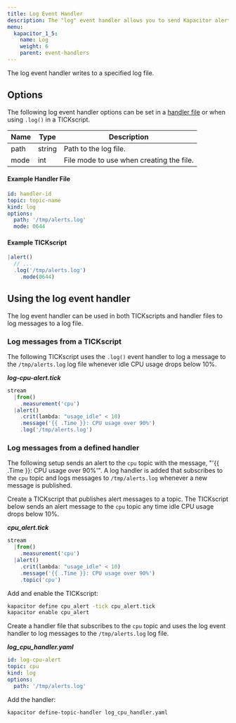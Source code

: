 ```yaml
---
title: Log Event Handler
description: The "log" event handler allows you to send Kapacitor alert messages to a log file. This doc includes options and usage examples.
menu:
  kapacitor_1_5:
    name: Log
    weight: 6
    parent: event-handlers
---
```


The log event handler writes to a specified log file.

## Options
The following log event handler options can be set in a
[handler file](/kapacitor/v1.5/event_handlers/#handler-file) or when using
`.log()` in a TICKscript.

| Name | Type   | Description                              |
| ---- | ----   | -----------                              |
| path | string | Path to the log file.                    |
| mode | int    | File mode to use when creating the file. |

#### Example Handler File
```yaml
id: handler-id
topic: topic-name
kind: log
options:
  path: '/tmp/alerts.log'
  mode: 0644
```

#### Example TICKscript
```js
|alert()
  // ...
  .log('/tmp/alerts.log')
    .mode(0644)
```

## Using the log event handler
The log event handler can be used in both TICKscripts and handler files to log
messages to a log file.

### Log messages from a TICKscript

The following TICKscript uses the `.log()` event handler to log a message to the
`/tmp/alerts.log` log file whenever idle CPU usage drops below 10%.

_**log-cpu-alert.tick**_  
```js
stream
  |from()
    .measurement('cpu')
  |alert()
    .crit(lambda: "usage_idle" < 10)
    .message('{{ .Time }}: CPU usage over 90%')
    .log('/tmp/alerts.log')
```

### Log messages from a defined handler

The following setup sends an alert to the `cpu` topic with the message,
"'{{ .Time }}: CPU usage over 90%'".
A log handler is added that subscribes to the `cpu` topic and logs messages to
`/tmp/alerts.log` whenever a new message is published.

Create a TICKscript that publishes alert messages to a topic.
The TICKscript below sends an alert message to the `cpu` topic any time idle CPU
usage drops below 10%.

_**cpu\_alert.tick**_
```js
stream
  |from()
    .measurement('cpu')
  |alert()
    .crit(lambda: "usage_idle" < 10)
    .message('{{ .Time }}: CPU usage over 90%')
    .topic('cpu')
```

Add and enable the TICKscript:

```bash
kapacitor define cpu_alert -tick cpu_alert.tick
kapacitor enable cpu_alert
```

Create a handler file that subscribes to the `cpu` topic and uses the log event
handler to log messages to the `/tmp/alerts.log` log file.

_**log\_cpu\_handler.yaml**_
```yaml
id: log-cpu-alert
topic: cpu
kind: log
options:
  path: '/tmp/alerts.log'
```

Add the handler:

```bash
kapacitor define-topic-handler log_cpu_handler.yaml
```
